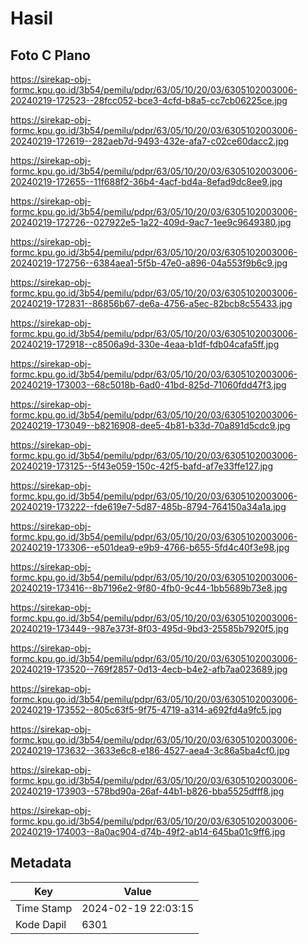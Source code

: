 # Hasil

## Foto C Plano

https://sirekap-obj-formc.kpu.go.id/3b54/pemilu/pdpr/63/05/10/20/03/6305102003006-20240219-172523--28fcc052-bce3-4cfd-b8a5-cc7cb06225ce.jpg

https://sirekap-obj-formc.kpu.go.id/3b54/pemilu/pdpr/63/05/10/20/03/6305102003006-20240219-172619--282aeb7d-9493-432e-afa7-c02ce60dacc2.jpg

https://sirekap-obj-formc.kpu.go.id/3b54/pemilu/pdpr/63/05/10/20/03/6305102003006-20240219-172655--11f688f2-36b4-4acf-bd4a-8efad9dc8ee9.jpg

https://sirekap-obj-formc.kpu.go.id/3b54/pemilu/pdpr/63/05/10/20/03/6305102003006-20240219-172726--027922e5-1a22-409d-9ac7-1ee9c9649380.jpg

https://sirekap-obj-formc.kpu.go.id/3b54/pemilu/pdpr/63/05/10/20/03/6305102003006-20240219-172756--6384aea1-5f5b-47e0-a896-04a553f9b6c9.jpg

https://sirekap-obj-formc.kpu.go.id/3b54/pemilu/pdpr/63/05/10/20/03/6305102003006-20240219-172831--86856b67-de6a-4756-a5ec-82bcb8c55433.jpg

https://sirekap-obj-formc.kpu.go.id/3b54/pemilu/pdpr/63/05/10/20/03/6305102003006-20240219-172918--c8506a9d-330e-4eaa-b1df-fdb04cafa5ff.jpg

https://sirekap-obj-formc.kpu.go.id/3b54/pemilu/pdpr/63/05/10/20/03/6305102003006-20240219-173003--68c5018b-6ad0-41bd-825d-71060fdd47f3.jpg

https://sirekap-obj-formc.kpu.go.id/3b54/pemilu/pdpr/63/05/10/20/03/6305102003006-20240219-173049--b8216908-dee5-4b81-b33d-70a891d5cdc9.jpg

https://sirekap-obj-formc.kpu.go.id/3b54/pemilu/pdpr/63/05/10/20/03/6305102003006-20240219-173125--5f43e059-150c-42f5-bafd-af7e33ffe127.jpg

https://sirekap-obj-formc.kpu.go.id/3b54/pemilu/pdpr/63/05/10/20/03/6305102003006-20240219-173222--fde619e7-5d87-485b-8794-764150a34a1a.jpg

https://sirekap-obj-formc.kpu.go.id/3b54/pemilu/pdpr/63/05/10/20/03/6305102003006-20240219-173306--e501dea9-e9b9-4766-b655-5fd4c40f3e98.jpg

https://sirekap-obj-formc.kpu.go.id/3b54/pemilu/pdpr/63/05/10/20/03/6305102003006-20240219-173416--8b7196e2-9f80-4fb0-9c44-1bb5689b73e8.jpg

https://sirekap-obj-formc.kpu.go.id/3b54/pemilu/pdpr/63/05/10/20/03/6305102003006-20240219-173449--987e373f-8f03-495d-9bd3-25585b7920f5.jpg

https://sirekap-obj-formc.kpu.go.id/3b54/pemilu/pdpr/63/05/10/20/03/6305102003006-20240219-173520--769f2857-0d13-4ecb-b4e2-afb7aa023689.jpg

https://sirekap-obj-formc.kpu.go.id/3b54/pemilu/pdpr/63/05/10/20/03/6305102003006-20240219-173552--805c63f5-9f75-4719-a314-a692fd4a9fc5.jpg

https://sirekap-obj-formc.kpu.go.id/3b54/pemilu/pdpr/63/05/10/20/03/6305102003006-20240219-173632--3633e6c8-e186-4527-aea4-3c86a5ba4cf0.jpg

https://sirekap-obj-formc.kpu.go.id/3b54/pemilu/pdpr/63/05/10/20/03/6305102003006-20240219-173903--578bd90a-26af-44b1-b826-bba5525dfff8.jpg

https://sirekap-obj-formc.kpu.go.id/3b54/pemilu/pdpr/63/05/10/20/03/6305102003006-20240219-174003--8a0ac904-d74b-49f2-ab14-645ba01c9ff6.jpg


## Metadata

| Key        | Value               |
| ---------- | ------------------- |
| Time Stamp | 2024-02-19 22:03:15 |
| Kode Dapil | 6301                |



